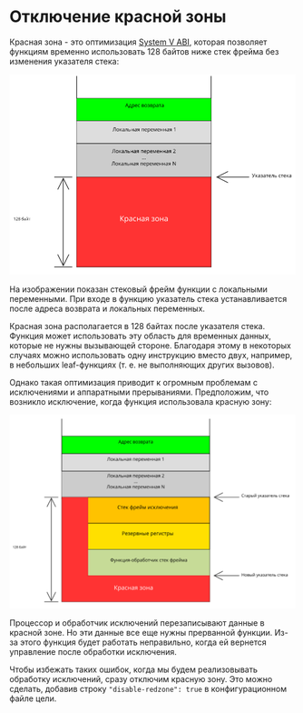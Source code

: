 # Отключение красной зоны

Красная зона - это оптимизация [System V ABI], которая позволяет функциям временно использовать 128 байтов ниже стек фрейма без изменения указателя стека:

![Стековый фрейм с красной зоной](./red-zone.svg)

На изображении показан стековый фрейм функции с локальными переменными. При входе в функцию указатель стека устанавливается после адреса возврата и локальных переменных.

Красная зона располагается в 128 байтах после указателя стека. Функция может использовать эту область для временных данных, которые не нужны вызывающей стороне. Благодаря этому в некоторых случаях можно использовать одну инструкцию вместо двух, например, в небольших leaf-функциях (т. е. не выполняющих других вызовов).

Однако такая оптимизация приводит к огромным проблемам с исключениями и аппаратными прерываниями. Предположим, что возникло исключение, когда функция использовала красную зону:

![Красная зона перезаписана обработчиком исключений](./red-zone-overwrite.svg)

Процессор и обработчик исключений перезаписывают данные в красной зоне. Но эти данные все еще нужны прерванной функции. Из-за этого функция будет работать неправильно, когда ей вернется управление после обработки исключения.

Чтобы избежать таких ошибок, когда мы будем реализовывать обработку исключений, сразу отключим красную зону. Это можно сделать, добавив строку  `"disable-redzone": true` в конфигурационном файле цели.

[System V ABI]: (https://wiki.osdev.org/System_V_ABI)

